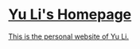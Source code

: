 [Yu Li's Homepage](http://yu-li.github.io/)
==
[This is the personal website of Yu Li.](http://yu-li.github.io/)
